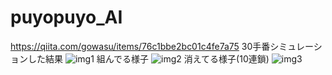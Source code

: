 # puyopuyo_AI
https://qiita.com/gowasu/items/76c1bbe2bc01c4fe7a75
30手番シミュレーションした結果
![img1](https://user-images.githubusercontent.com/91199395/157707041-52be3673-5ccf-4dca-96db-a8f5ce6d81d5.png)
組んでる様子
![img2](https://user-images.githubusercontent.com/91199395/157707173-59e3dbf6-10c3-4d0b-8f6d-513e5b3be78c.gif)
消えてる様子(10連鎖)
![img3](https://user-images.githubusercontent.com/91199395/157707287-aa893747-dcf4-4c9c-a9d6-dd65ca8db277.gif)
